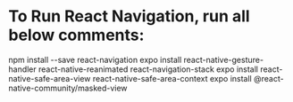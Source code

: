 # To Run React Navigation, run all below comments:

npm install --save react-navigation
expo install react-native-gesture-handler react-native-reanimated react-navigation-stack
expo install react-native-safe-area-view react-native-safe-area-context
expo install @react-native-community/masked-view

